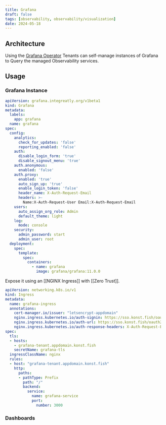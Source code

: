 ```yaml
---
title: Grafana
draft: false
tags: [observability, observability/visualization]
date: 2024-05-18
---
```


## Architecture

Using the [Grafana Operator](https://grafana.github.io/grafana-operator/) Tenants can self-manage instances of Grafana to Query the managed Observability services. 

## Usage

### Grafana Instance

```yaml
apiVersion: grafana.integreatly.org/v1beta1
kind: Grafana
metadata:
  labels:
    app: grafana
  name: grafana
spec:
  config:
    analytics:
      check_for_updates: 'false'
      reporting_enabled: 'false'
    auth:
      disable_login_form: 'true'
      disable_signout_menu: 'true'
    auth.anonymous:
      enabled: 'false'
    auth.proxy:
      enabled: 'true'
      auto_sign_up: 'true'
      enable_login_token: 'false'
      header_name: X-Auth-Request-Email
      headers: >-
        Name:X-Auth-Request-User Email:X-Auth-Request-Email
    users:
      auto_assign_org_role: Admin
      default_theme: light
    log:
      mode: console
    security:
      admin_password: start
      admin_user: root
  deployment:
    spec:
      template:
        spec:
          containers:
            - name: grafana
              image: grafana/grafana:11.0.0
```

Expose it using an [[NGINX Ingress]] with [[Zero Trust]].

```yaml
apiVersion: networking.k8s.io/v1
kind: Ingress
metadata:
  name: grafana-ingress
  annotations:
    cert-manager.io/issuer: "letsencrypt-appdomain"
    nginx.ingress.kubernetes.io/auth-signin: https://sso.konst.fish/oauth2/start?rd=$scheme://$host$request_uri
    nginx.ingress.kubernetes.io/auth-url: https://sso.konst.fish/oauth2/auth
    nginx.ingress.kubernetes.io/auth-response-headers: X-Auth-Request-Email,X-Auth-Request-Groups,X-Auth-Request-User
spec:
  tls:
  - hosts:
    - grafana-tenant.appdomain.konst.fish
    secretName: grafana-tls
  ingressClassName: nginx
  rules:
  - host: "grafana-tenant.appdomain.konst.fish"
    http:
      paths:
      - pathType: Prefix
        path: "/"
        backend:
          service:
            name: grafana-service
            port:
              number: 3000
```

### Dashboards
```yaml

```